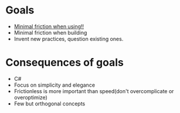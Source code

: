 # Goals
- <u>Minimal friction when using!!</u>
- Minimal friction when building
- Invent new practices, question existing ones.

# Consequences of goals
- C#
- Focus on simplicity and elegance
- Frictionless is more important than speed(don't overcomplicate or overoptimize)
- Few but orthogonal concepts


